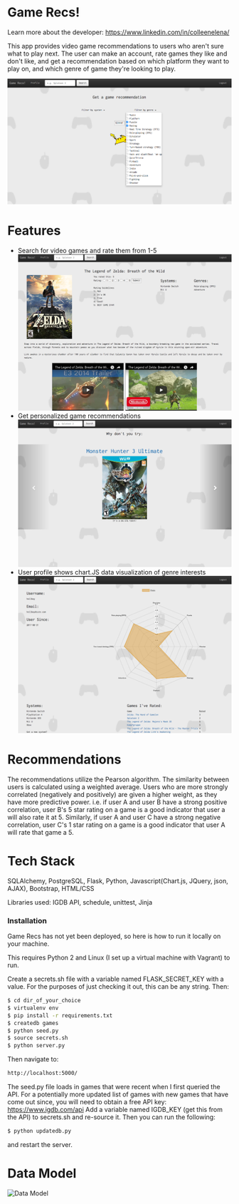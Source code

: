 # Game Recs!

Learn more about the developer: https://www.linkedin.com/in/colleenelena/

This app provides video game recommendations to users who aren't sure what to play next. The user can make an account, rate games they like and don't like, and get a recommendation based on which platform they want to play on, and which genre of game they're looking to play.

![Homepage](/static/img/homepage.png)

# Features
  - Search for video games and rate them from 1-5
  ![Game Details](/static/img/gamedetails.png)
  - Get personalized game recommendations
  ![Recommendations](/static/img/recommendation.png)
  - User profile shows chart.JS data visualization of genre interests
  ![User Profile](/static/img/userprofile.png)

# Recommendations
The recommendations utilize the Pearson algorithm. The similarity between users is calculated using a weighted average. Users who are more strongly correlated (negatively and positively) are given a higher weight, as they have more predictive power. i.e. if user A and user B have a strong positive correlation, user B's 5 star rating on a game is a good indicator that user a will also rate it at 5. Similarly, if user A and user C have a strong negative correlation, user C's 1 star rating on a game is a good indicator that user A will rate that game a 5.

# Tech Stack
SQLAlchemy, PostgreSQL, Flask, Python, Javascript(Chart.js, JQuery, json, AJAX), Bootstrap, HTML/CSS

Libraries used: IGDB API, schedule, unittest, Jinja

### Installation

Game Recs has not yet been deployed, so here is how to run it locally on your machine. 

This requires Python 2 and Linux (I set up a virtual machine with Vagrant) to run.


Create a secrets.sh file with a variable named FLASK_SECRET_KEY with a value. For the purposes of just checking it out, this can be any string.
Then:
```sh
$ cd dir_of_your_choice
$ virtualenv env
$ pip install -r requirements.txt
$ createdb games
$ python seed.py
$ source secrets.sh
$ python server.py
```
Then navigate to:
```sh
http://localhost:5000/
```
The seed.py file loads in games that were recent when I first queried the API. For a potentially more updated list of games with new games that have come out since, you will need to obtain a free API key: https://www.igdb.com/api
Add a variable named IGDB_KEY (get this from the API) to secrets.sh and re-source it. Then you can run the following: 
```sh
$ python updatedb.py
```
and restart the server.

# Data Model

![Data Model](/static/img/data_model)
